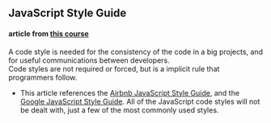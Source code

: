 ## JavaScript Style Guide  
#### article from [this course](https://edu.goorm.io/learn/lecture/19879/프레임워크를-위한-javascript-es6/lesson/985691/쉬어가기2-코드-스타일)

A code style is needed for the consistency of the code in a big projects, and for useful communications between developers.  
Code styles are not required or forced, but is a implicit rule that programmers follow.  

- This article references the [Airbnb JavaScript Style Guide](https://github.com/airbnb/javascript), and the [Google JavaScript Style Guide](https://google.github.io/styleguide/jsguide.html). All of the JavaScript code styles will not be dealt with, just a few of the most commonly used styles.